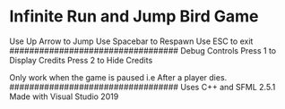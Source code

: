 
# Infinite Run and Jump Bird Game
Use Up Arrow to Jump
Use Spacebar to Respawn
Use ESC to exit
##################################
Debug Controls
Press 1 to Display Credits
Press 2 to Hide Credits

Only work when the game is paused i.e After a player dies.
##################################
Uses C++ and SFML 2.5.1
Made with Visual Studio 2019
